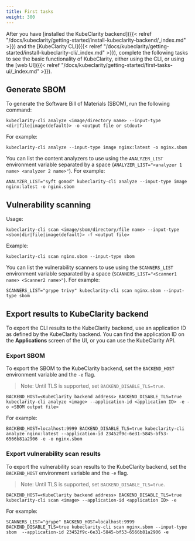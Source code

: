 ```yaml
---
title: First tasks
weight: 300
---
```


After you have [installed the KubeClarity backend]({{< relref "/docs/kubeclarity/getting-started/install-kubeclarity-backend/_index.md" >}}) and the [KubeClarity CLI]({{< relref "/docs/kubeclarity/getting-started/install-kubeclarity-cli/_index.md" >}}), complete the following tasks to see the basic functionality of KubeClarity, either using the CLI, or using the [web UI]({{< relref "/docs/kubeclarity/getting-started/first-tasks-ui/_index.md" >}}).

## Generate SBOM

To generate the Software Bill of Materials (SBOM), run the following command:

```shell
kubeclarity-cli analyze <image/directory name> --input-type <dir|file|image(default)> -o <output file or stdout>
```

For example:

```shell
kubeclarity-cli analyze --input-type image nginx:latest -o nginx.sbom
```

You can list the content analyzers to use using the `ANALYZER_LIST` environment variable separated by a space (`ANALYZER_LIST="<analyzer 1 name> <analyzer 2 name>"`). For example:

```shell
ANALYZER_LIST="syft gomod" kubeclarity-cli analyze --input-type image nginx:latest -o nginx.sbom
```

## Vulnerability scanning

Usage:

```shell
kubeclarity-cli scan <image/sbom/directory/file name> --input-type <sbom|dir|file|image(default)> -f <output file>
```

Example:

```shell
kubeclarity-cli scan nginx.sbom --input-type sbom
```

You can list the vulnerability scanners to use using the `SCANNERS_LIST` environment variable separated by a space (`SCANNERS_LIST="<Scanner1 name> <Scanner2 name>"`). For example:

```shell
SCANNERS_LIST="grype trivy" kubeclarity-cli scan nginx.sbom --input-type sbom
```

## Export results to KubeClarity backend

To export the CLI results to the KubeClarity backend, use an application ID as defined by the KubeClarity backend.
You can find the application ID on the **Applications** screen of the UI, or you can use the KubeClarity API.

### Export SBOM

To export the SBOM to the KubeClarity backend, set the `BACKEND_HOST` environment variable and the `-e` flag.

> Note: Until TLS is supported, set `BACKEND_DISABLE_TLS=true`.

```shell
BACKEND_HOST=<KubeClarity backend address> BACKEND_DISABLE_TLS=true kubeclarity-cli analyze <image> --application-id <application ID> -e -o <SBOM output file>
```

For example:

```shell
BACKEND_HOST=localhost:9999 BACKEND_DISABLE_TLS=true kubeclarity-cli analyze nginx:latest --application-id 23452f9c-6e31-5845-bf53-6566b81a2906 -e -o nginx.sbom
```

### Export vulnerability scan results

To export the vulnerability scan results to the KubeClarity backend, set the `BACKEND_HOST` environment variable and the `-e` flag.

> Note: Until TLS is supported, set `BACKEND_DISABLE_TLS=true`.

```shell
BACKEND_HOST=<KubeClarity backend address> BACKEND_DISABLE_TLS=true kubeclarity-cli scan <image> --application-id <application ID> -e
```

For example:

```shell
SCANNERS_LIST="grype" BACKEND_HOST=localhost:9999 BACKEND_DISABLE_TLS=true kubeclarity-cli scan nginx.sbom --input-type sbom  --application-id 23452f9c-6e31-5845-bf53-6566b81a2906 -e
```
